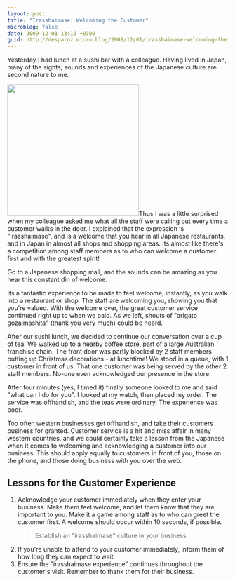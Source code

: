 ```yaml
---
layout: post
title: "Irasshaimase: Welcoming the Customer"
microblog: false
date: 2009-12-01 13:16 +0300
guid: http://desparoz.micro.blog/2009/12/01/irasshaimase-welcoming-the.html
---
```

<p>Yesterday I had lunch at a sushi bar with a colleague. Having lived in Japan, many of the sights, sounds and experiences of the Japanese culture are second nature to me.</p>
<p><span class="full-image-float-right ssNonEditable"><span><img style="width: 300px;" src="/storage/article-images/irasshaimase.jpg?__SQUARESPACE_CACHEVERSION=1259702824119" alt="" /></span></span>Thus I was a little surprised when my colleague asked me what all the staff were calling out every time a customer walks in the door. I explained that the expression is "irasshaimase", and is a welcome that you hear in all Japanese restaurants, and in Japan in almost all shops and shopping areas. Its almost like there's a competition among staff members as to who can welcome a customer first and with the greatest spirit!</p>
<p>Go to a Japanese shopping mall, and the sounds can be amazing as you hear this constant din of welcome.</p>
<p>Its a fantastic experience to be made to feel welcome, instantly, as you walk into a restaurant or shop. The staff are welcoming you, showing you that you're valued. With the welcome over, the great customer service continued right up to when we paid. As we left, shouts of "arigato gozaimashita" (thank you very much) could be heard.</p>
<p>After our sushi lunch, we decided to continue our conversation over a cup of tea. We walked up to a nearby coffee store, part of a large Australian franchise chain. The front door was partly blocked by 2 staff members putting up Christmas decorations - at lunchtime! We stood in a queue, with 1 customer in front of us. That one customer was being served by the other 2 staff members. No-one even acknowledged our presence in the store.</p>
<p>After four minutes (yes, I timed it) finally someone looked to me and said "what can I do for you". I looked at my watch, then placed my order. The service was offhandish, and the teas were ordinary. The experience was poor.</p>
<p>Too often western businesses get offhandish, and take their customers business for granted. Customer service is a hit and miss affair in many western countries, and we could certainly take a lesson from the Japanese when it comes to welcoming and acknowledging a customer into our business. This should apply equally to customers in front of you, those on the phone, and those doing business with you over the web.</p>
<h2>Lessons for the Customer Experience</h2>
<ol>
<li>Acknowledge your customer immediately when they enter your business. Make them feel welcome, and let them know that they are important to you. Make it a game among staff as to who can greet the customer first. A welcome should occur within 10 seconds, if possible.<br />
<blockquote><p>Establish an "irasshaimase" culture in your business.</p></blockquote>
</li>
<li>If you're unable to attend to your customer immediately, inform them of how long they can expect to wait.</li>
<li>Ensure the "irasshaimase experience" continues throughout the customer's visit. Remember to thank them for their business.</li>
</ol>
